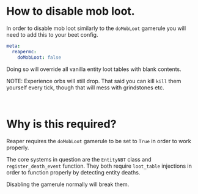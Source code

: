 # How to disable mob loot.

In order to disable mob loot similarly to the `doMobLoot` gamerule you will need to add this to your beet config.

```yml
meta:
  reapermc:
    doMobLoot: false
```

Doing so will override all vanilla entity loot tables with blank contents.

NOTE: Experience orbs will still drop. That said you can kill `kill` them yourself every tick, though that will mess with grindstones etc.


&nbsp;


# Why is this required?

Reaper requires the `doMobLoot` gamerule to be set to `True` in order to work properly.

The core systems in question are the `EntityNBT` class and `register_death_event` function. They both require `loot_table` injections in order to function properly by detecting entity deaths.

Disabling the gamerule normally will break them.

